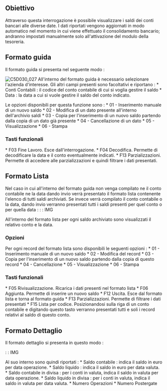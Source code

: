 ## Obiettivo
Attraverso questa interrogazione è possibile visualizzare i saldi dei conti bancari alle diverse date.
I dati riportati vengono aggiornati in modo automatico nel momento in cui viene effettuato il consolidamento bancario; andranno impostati manualmente solo all'attivazione  del modulo della tesoreria.

## Formato guida
Il formato guida si presenta nel seguente modo : 

![C5D030_027](http://doc.smeup.com/immagini/MBDOC_OGG-P_D5CO01G/C5D030_027.png)
All'interno del formato guida è necessario selezionare l'azienda d'interesse. Gli altri campi presenti sono facoltativi e riportano : 
 \* Conti Contabili :  il codice del conto contabile di cui si voglia gestire il saldo
 \* Data :  la data a cui si vuole gestire il saldo del conto indicato.

Le opzioni disponibili per questa funzione sono : 
 \* 01 - Inserimento manuale di un nuovo saldo
 \* 02 - Modifica di un dato presente all'interno dell'archivio saldi
 \* 03 - Copia per l'inserimento di un nuovo saldo partendo dalla copia di un dato già presente
 \* 04 - Cancellazione di un dato
 \* 05 - Visualizzazione
 \* 06 - Stampa

### Tasti funzionali
 \* F03 Fine Lavoro. Esce dall'interrogazione.
 \* F04 Decodifica. Permette di decodificare la data e il conto eventualmente indicati.
 \* F13 Parzializzazioni. Permette di accedere alle parzializzazioni e quindi filtrare i dati presentati.

## Formato Lista

Nel caso in cui all'interno del formato guida non venga compilato ne il conto contabile ne la data dando invio verrà presentato il formato lista contenente l'elenco di tutti saldi archiviati. Se invece verrà compilato il conto contabile o la data, dando invio verranno presentati tutti i saldi presenti per quel conto o per quella data : 
 :  : IMG

All'interno del formato lista per ogni saldo archiviato sono visualizzati il relativo conto e la data.

### Opzioni

Per ogni record del formato lista sono disponibili le seguenti opzioni : 
 \* 01 - Inserimento manuale di un nuovo saldo
 \* 02 - Modifica del record
 \* 03 - Copia per l'inserimento di un nuovo saldo partendo dalla copia di questo record
 \* 04 - Cancellazione
 \* 05 - Visualizzazione
 \* 06 - Stampa

### Tasti funzionali

 \* F05 Rivisualizzazione. Ricarica i dati presenti nel formato lista
 \* F06 Aggiunta. Permette di inserire un nuovo saldo
 \* F12 Uscita. Esce dal formato lista e torna al formato guida
 \* F13 Parzializzazioni. Permette di filtrare i dati presentati
 \* F15 Lista per codice. Posizionandosi sulla riga di un conto contabile e digitando questo tasto verranno presentati tutti e soli i record relativi al saldo di questo conto.

## Formato Dettaglio
Il formato dettaglio si presenta in questo modo : 

 :  : IMG

Al suo interno sono quindi riportati : 
 \* Saldo contabile :  indica il saldo in euro per data operazione.
 \* Saldo liquido :  indica il saldo in euro per data valuta.
 \* Saldo contabile in divisa :  per i conti in valuta, indica il saldo in valuta per data operazione.
 \* Saldo liquido in divisa :  per i conti in valuta, indica il saldo in valuta per data valuta.
 \* Numero Operazioni
 \* Numero Postergate
